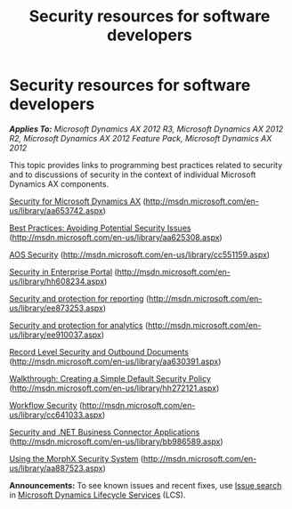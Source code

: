 ﻿---
title: Security resources for software developers
TOCTitle: Security resources for software developers
ms:assetid: b1fd4f2f-d0d5-4615-b7b3-e4862a2d209a
ms:mtpsurl: https://technet.microsoft.com/en-us/library/Dn385345(v=AX.60)
ms:contentKeyID: 56554598
ms.date: 04/18/2014
mtps_version: v=AX.60
---

# Security resources for software developers 


_**Applies To:** Microsoft Dynamics AX 2012 R3, Microsoft Dynamics AX 2012 R2, Microsoft Dynamics AX 2012 Feature Pack, Microsoft Dynamics AX 2012_

This topic provides links to programming best practices related to security and to discussions of security in the context of individual Microsoft Dynamics AX components.

[Security for Microsoft Dynamics AX](https://technet.microsoft.com/en-us/library/aa653742\(v=ax.60\)) (http://msdn.microsoft.com/en-us/library/aa653742.aspx)

[Best Practices: Avoiding Potential Security Issues](https://technet.microsoft.com/en-us/library/aa625308\(v=ax.60\)) (http://msdn.microsoft.com/en-us/library/aa625308.aspx)

[AOS Security](https://technet.microsoft.com/en-us/library/cc551159\(v=ax.60\)) (http://msdn.microsoft.com/en-us/library/cc551159.aspx)

[Security in Enterprise Portal](https://technet.microsoft.com/en-us/library/hh608234\(v=ax.60\)) (http://msdn.microsoft.com/en-us/library/hh608234.aspx)

[Security and protection for reporting](security-and-protection-for-reporting.md) (http://msdn.microsoft.com/en-us/library/ee873253.aspx)

[Security and protection for analytics](security-and-protection-for-analytics.md) (http://msdn.microsoft.com/en-us/library/ee910037.aspx)

[Record Level Security and Outbound Documents](record-level-security-and-outbound-documents.md) (http://msdn.microsoft.com/en-us/library/aa630391.aspx)

[Walkthrough: Creating a Simple Default Security Policy](https://technet.microsoft.com/en-us/library/hh272121\(v=ax.60\)) (http://msdn.microsoft.com/en-us/library/hh272121.aspx)

[Workflow Security](https://technet.microsoft.com/en-us/library/cc641033\(v=ax.60\)) (http://msdn.microsoft.com/en-us/library/cc641033.aspx)

[Security and .NET Business Connector Applications](https://technet.microsoft.com/en-us/library/bb986589\(v=ax.60\)) (http://msdn.microsoft.com/en-us/library/bb986589.aspx)

[Using the MorphX Security System](https://technet.microsoft.com/en-us/library/aa887523\(v=ax.60\)) (http://msdn.microsoft.com/en-us/library/aa887523.aspx)

  
**Announcements:** To see known issues and recent fixes, use [Issue search](http://go.microsoft.com/fwlink/?linkid=389258) in [Microsoft Dynamics Lifecycle Services](http://go.microsoft.com/fwlink/?linkid=306505) (LCS).

